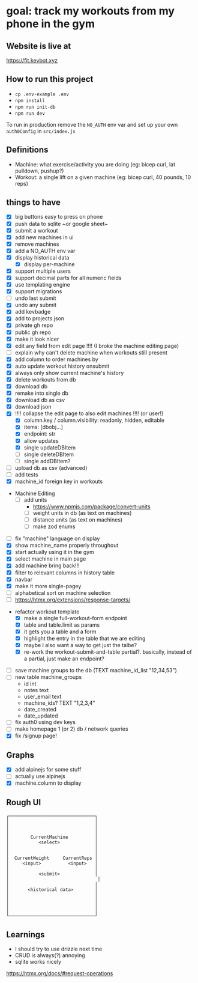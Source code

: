 # goal: track my workouts from my phone in the gym

## Website is live at

https://fit.kevbot.xyz

## How to run this project

- `cp .env-example .env`
- `npm install`
- `npm run init-db`
- `npm run dev`

To run in production remove the `NO_AUTH` env var and set up your own `auth0Config` in `src/index.js`

## Definitions

- Machine: what exercise/activity you are doing (eg: bicep curl, lat pulldown, pushup?)
- Workout: a single lift on a given machine (eg: bicep curl, 40 pounds, 10 reps)

## things to have

- [x] big buttons easy to press on phone
- [x] push data to sqlite ~or google sheet~
- [x] submit a workout
- [x] add new machines in ui
- [x] remove machines
- [x] add a NO_AUTH env var
- [x] display historical data
  - [x] display per-machine
- [x] support multiple users
- [x] support decimal parts for all numeric fields
- [x] use templating engine
- [x] support migrations
- [ ] undo last submit
- [x] undo any submit
- [x] add kevbadge
- [x] add to projects.json
- [x] private gh repo
- [x] public gh repo
- [x] make it look nicer
- [x] edit any field from edit page !!!! (I broke the machine editing page)
- [ ] explain why can't delete machine when workouts still present
- [x] add column to order machines by
- [x] auto update workout history onsubmit
- [x] always only show current machine's history
- [x] delete workouts from db
- [x] download db
- [x] remake into single db
- [x] download db as csv
- [x] download json
- [x] !!!! collapse the edit page to also edit machines !!!! (or user!)
  - [x] column.key / column.visibility: readonly, hidden, editable
  - [x] items: \[dbobj...\]
  - [x] endpoint: str
  - [x] allow updates
  - [x] single updateDBItem
  - [ ] single deleteDBItem
  - [ ] single addDBItem?
- [ ] upload db as csv (advanced)
- [ ] add tests
- [x] machine_id foreign key in workouts
- Machine Editing
  - [ ] add units
    - https://www.npmjs.com/package/convert-units
    - [ ] weight units in db (as text on machines)
    - [ ] distance units (as text on machines)
    - [ ] make zod enums
- [ ] fix "machine" language on display
- [x] show machine_name properly throughout
- [x] start actually using it in the gym
- [x] select machine in main page
- [x] add machine bring back!!!
- [x] filter to relevant columns in history table
- [x] navbar
- [x] make it more single-pagey
- [ ] alphabetical sort on machine selection
- [ ] https://htmx.org/extensions/response-targets/
- refactor workout template
  - [x] make a single full-workout-form endpoint
  - [x] table and table.limit as params
  - [x] it gets you a table and a form
  - [x] highlight the entry in the table that we are editing
  - [x] maybe I also want a way to get just the talbe?
  - [x] re-work the workout-submit-and-table partial?. basically, instead of a partial, just make an endpoint?
- [ ] save machine groups to the db (TEXT machine_id_list "12,34,53")
- [ ] new table machine_groups
  - id int
  - notes text
  - user_email text
  - machine_ids? TEXT "1,2,3,4"
  - date_created
  - date_updated
- [ ] fix auth0 using dev keys
- [ ] make homepage 1 (or 2) db / network queries
- [x] fix /signup page!

## Graphs

- [x] add alpinejs for some stuff
- [ ] actually use alpinejs
- [x] machine.column to display

## Rough UI

```
┌────────────────────────────────┐
│                                │
│                                │
│                                │
│        CurrentMachine          │
│           <select>             │
│                                │
│                                │
│  CurrentWeight     CurrentReps │
│     <input>          <input>   │
│                                │
│           <submit>             │
│                                 │
│                                │
│       <historical data>        │
│                                │
│                                │
│                                │
│                                │
└────────────────────────────────┘
```

## Learnings

- I should try to use drizzle next time
- CRUD is always(?) annoying
- sqlite works nicely

https://htmx.org/docs/#request-operations
